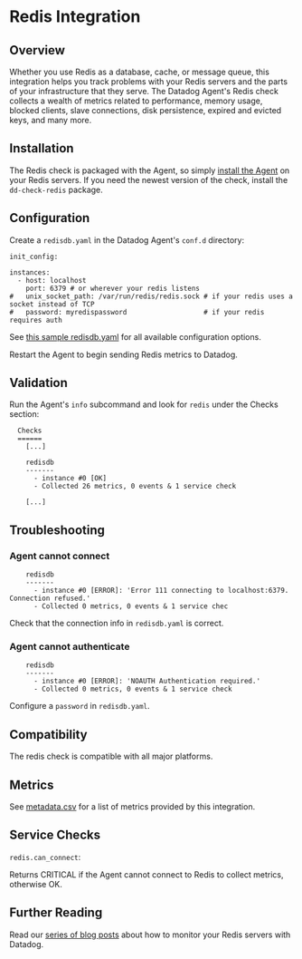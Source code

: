 # Redis Integration

## Overview

Whether you use Redis as a database, cache, or message queue, this integration helps you track problems with your Redis servers and the parts of your infrastructure that they serve. The Datadog Agent's Redis check collects a wealth of metrics related to performance, memory usage, blocked clients, slave connections, disk persistence, expired and evicted keys, and many more.

## Installation

The Redis check is packaged with the Agent, so simply [install the Agent](https://app.datadoghq.com/account/settings#agent) on your Redis servers. If you need the newest version of the check, install the `dd-check-redis` package.

## Configuration

Create a `redisdb.yaml` in the Datadog Agent's `conf.d` directory:

```
init_config:

instances:
  - host: localhost
    port: 6379 # or wherever your redis listens
#   unix_socket_path: /var/run/redis/redis.sock # if your redis uses a socket instead of TCP
#   password: myredispassword                   # if your redis requires auth
```

See [this sample redisdb.yaml](https://github.com/Datadog/integrations-core/blob/master/redisdb/conf.yaml.example) for all available configuration options.

Restart the Agent to begin sending Redis metrics to Datadog.

## Validation

Run the Agent's `info` subcommand and look for `redis` under the Checks section:

```
  Checks
  ======
    [...]

    redisdb
    -------
      - instance #0 [OK]
      - Collected 26 metrics, 0 events & 1 service check

    [...]
```

## Troubleshooting

### Agent cannot connect
```
    redisdb
    -------
      - instance #0 [ERROR]: 'Error 111 connecting to localhost:6379. Connection refused.'
      - Collected 0 metrics, 0 events & 1 service chec
```

Check that the connection info in `redisdb.yaml` is correct.

### Agent cannot authenticate
```
    redisdb
    -------
      - instance #0 [ERROR]: 'NOAUTH Authentication required.'
      - Collected 0 metrics, 0 events & 1 service check
```

Configure a `password` in `redisdb.yaml`.

## Compatibility

The redis check is compatible with all major platforms.

## Metrics

See [metadata.csv](https://github.com/DataDog/integrations-core/blob/master/redisdb/metadata.csv) for a list of metrics provided by this integration.

## Service Checks

`redis.can_connect`:

Returns CRITICAL if the Agent cannot connect to Redis to collect metrics, otherwise OK.

## Further Reading

Read our [series of blog posts](https://www.datadoghq.com/blog/how-to-monitor-redis-performance-metrics/) about how to monitor your Redis servers with Datadog.
